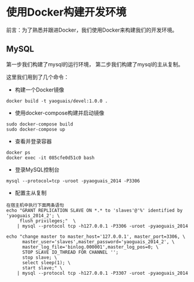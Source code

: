 # 使用Docker构建开发环境

前言：为了熟悉并跟进Docker，我们使用Docker来构建我们的开发环境。


## MySQL

第一步我们构建了mysql的运行环境，
第二步我们构建了mysql的主从复制。

这里我们用到了几个命令：

- 构建一个Docker镜像

```
docker build -t yaoguais/devel:1.0.0 .
```

- 使用docker-compose构建并启动镜像

```
sudo docker-compose build
sudo docker-compose up
```

- 查看并登录容器

```
docker ps
docker exec -it 085cfe0d51c0 bash
```

- 登录MySQL控制台

```
mysql --protocol=tcp -uroot -pyaoguais_2014 -P3306
```

- 配置主从复制

```
在宿主机中执行下面两条语句
echo "GRANT REPLICATION SLAVE ON *.* to 'slaves'@'%' identified by 'yaoguais_2014_2'; \
     flush privileges;"  \
	| mysql --protocol tcp -h127.0.0.1 -P3306 -uroot -pyaoguais_2014

echo "change master to master_host='127.0.0.1', master_port=3306, \
      master_user='slaves',master_password='yaoguais_2014_2', \
      master_log_file='binlog.000001',master_log_pos=0; \
      STOP SLAVE IO_THREAD FOR CHANNEL '';
      stop slave; \
      select sleep(1); \
      start slave;" \
    | mysql --protocol tcp -h127.0.0.1 -P3307 -uroot -pyaoguais_2014
```
